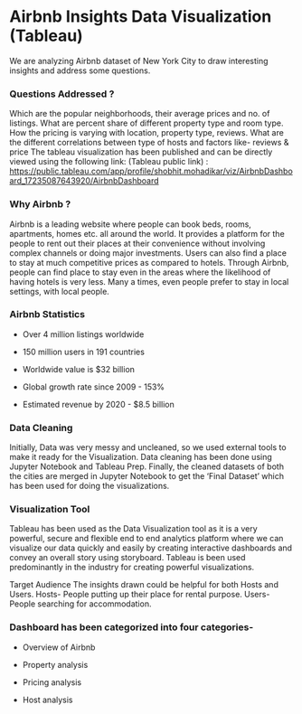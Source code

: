 # Airbnb Insights Data Visualization (Tableau)
We are analyzing Airbnb dataset of New York City to draw interesting insights and address some questions.

### Questions Addressed ?

Which are the popular neighborhoods, their average prices and no. of listings.
What are percent share of different property type and room type.
How the pricing is varying with location, property type, reviews.
What are the different correlations between type of hosts and factors like- reviews & price
The tableau visualization has been published and can be directly viewed using the following link: (Tableau public link) : https://public.tableau.com/app/profile/shobhit.mohadikar/viz/AirbnbDashboard_17235087643920/AirbnbDashboard

### Why Airbnb ?

Airbnb is a leading website where people can book beds, rooms, apartments, homes etc. all around the world. It provides a platform for the people to rent out their places at their convenience without involving complex channels or doing major investments. Users can also find a place to stay at much competitive prices as compared to hotels. Through Airbnb, people can find place to stay even in the areas where the likelihood of having hotels is very less. Many a times, even people prefer to stay in local settings, with local people.

### Airbnb Statistics
* Over 4 million listings worldwide 

* 150 million users in 191 countries 

* Worldwide value is $32 billion 

* Global growth rate since 2009 - 153% 

* Estimated revenue by 2020 - $8.5 billion


### Data Cleaning

Initially, Data was very messy and uncleaned, so we used external tools to make it ready for the Visualization. Data cleaning has been done using Jupyter Notebook and Tableau Prep. Finally, the cleaned datasets of both the cities are merged in Jupyter Notebook to get the ‘Final Dataset’ which has been used for doing the visualizations.

### Visualization Tool

Tableau has been used as the Data Visualization tool as it is a very powerful, secure and flexible end to end analytics platform where we can visualize our data quickly and easily by creating interactive dashboards and convey an overall story using storyboard. Tableau is been used predominantly in the industry for creating powerful visualizations.

Target Audience The insights drawn could be helpful for both Hosts and Users. Hosts- People putting up their place for rental purpose. Users- People searching for accommodation.

### Dashboard has been categorized into four categories-

* Overview of Airbnb

* Property analysis

* Pricing analysis

* Host analysis
